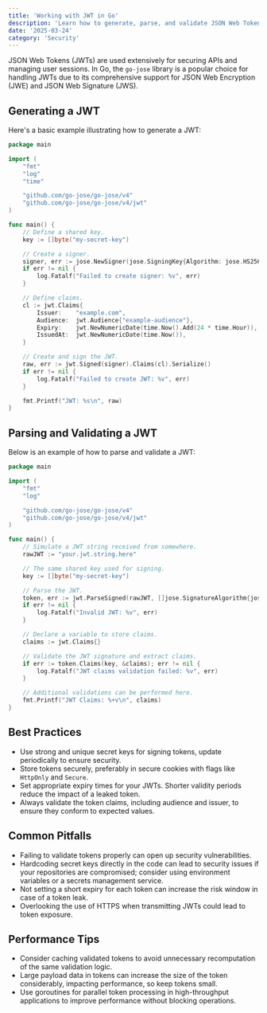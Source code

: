 ```yaml
---
title: 'Working with JWT in Go'
description: 'Learn how to generate, parse, and validate JSON Web Tokens (JWTs) in Go using the go-jose library'
date: '2025-03-24'
category: 'Security'
---
```


JSON Web Tokens (JWTs) are used extensively for securing APIs and managing user sessions. In Go, the `go-jose` library is a popular choice for handling JWTs due to its comprehensive support for JSON Web Encryption (JWE) and JSON Web Signature (JWS).

## Generating a JWT

Here's a basic example illustrating how to generate a JWT:

```go
package main

import (
	"fmt"
	"log"
	"time"

	"github.com/go-jose/go-jose/v4"
	"github.com/go-jose/go-jose/v4/jwt"
)

func main() {
	// Define a shared key.
	key := []byte("my-secret-key")

	// Create a signer.
	signer, err := jose.NewSigner(jose.SigningKey{Algorithm: jose.HS256, Key: key}, nil)
	if err != nil {
		log.Fatalf("Failed to create signer: %v", err)
	}

	// Define claims.
	cl := jwt.Claims{
		Issuer:    "example.com",
		Audience:  jwt.Audience{"example-audience"},
		Expiry:    jwt.NewNumericDate(time.Now().Add(24 * time.Hour)),
		IssuedAt:  jwt.NewNumericDate(time.Now()),
	}

	// Create and sign the JWT.
	raw, err := jwt.Signed(signer).Claims(cl).Serialize()
	if err != nil {
		log.Fatalf("Failed to create JWT: %v", err)
	}

	fmt.Printf("JWT: %s\n", raw)
}
```

## Parsing and Validating a JWT

Below is an example of how to parse and validate a JWT:

```go
package main

import (
	"fmt"
	"log"

	"github.com/go-jose/go-jose/v4"
	"github.com/go-jose/go-jose/v4/jwt"
)

func main() {
	// Simulate a JWT string received from somewhere.
	rawJWT := "your.jwt.string.here"

	// The same shared key used for signing.
	key := []byte("my-secret-key")

	// Parse the JWT.
	token, err := jwt.ParseSigned(rawJWT, []jose.SignatureAlgorithm{jose.HS256})
	if err != nil {
		log.Fatalf("Invalid JWT: %v", err)
	}

	// Declare a variable to store claims.
	claims := jwt.Claims{}

	// Validate the JWT signature and extract claims.
	if err := token.Claims(key, &claims); err != nil {
		log.Fatalf("JWT claims validation failed: %v", err)
	}

	// Additional validations can be performed here.
	fmt.Printf("JWT Claims: %+v\n", claims)
}
```

## Best Practices

- Use strong and unique secret keys for signing tokens, update periodically to ensure security.
- Store tokens securely, preferably in secure cookies with flags like `HttpOnly` and `Secure`.
- Set appropriate expiry times for your JWTs. Shorter validity periods reduce the impact of a leaked token.
- Always validate the token claims, including audience and issuer, to ensure they conform to expected values.

## Common Pitfalls

- Failing to validate tokens properly can open up security vulnerabilities.
- Hardcoding secret keys directly in the code can lead to security issues if your repositories are compromised; consider using environment variables or a secrets management service.
- Not setting a short expiry for each token can increase the risk window in case of a token leak.
- Overlooking the use of HTTPS when transmitting JWTs could lead to token exposure.

## Performance Tips

- Consider caching validated tokens to avoid unnecessary recomputation of the same validation logic.
- Large payload data in tokens can increase the size of the token considerably, impacting performance, so keep tokens small.
- Use goroutines for parallel token processing in high-throughput applications to improve performance without blocking operations.